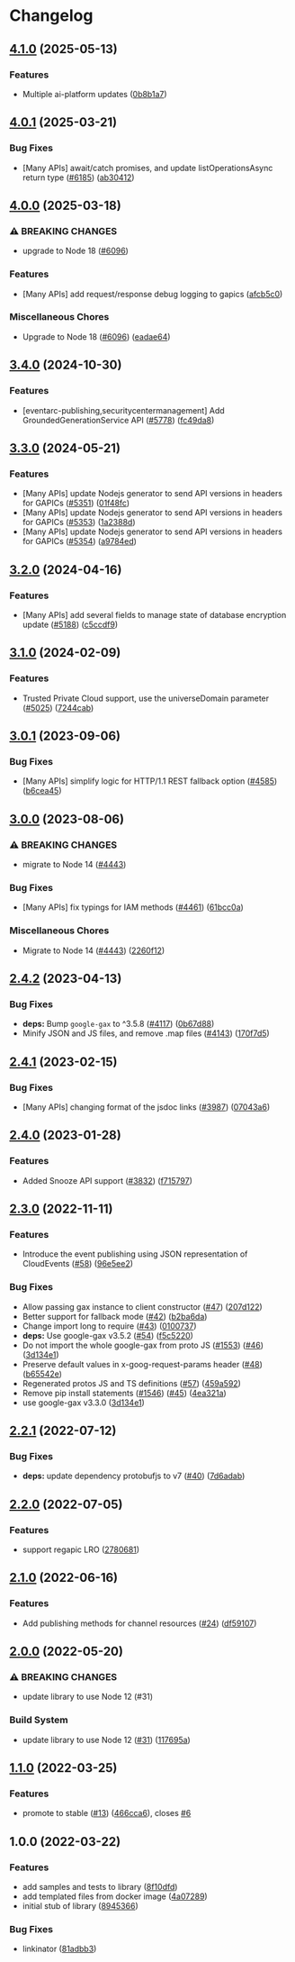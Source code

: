 # Changelog

## [4.1.0](https://github.com/googleapis/google-cloud-node/compare/eventarc-publishing-v4.0.1...eventarc-publishing-v4.1.0) (2025-05-13)


### Features

* Multiple ai-platform updates ([0b8b1a7](https://github.com/googleapis/google-cloud-node/commit/0b8b1a75f33bdf94000321d239834b9b10757862))

## [4.0.1](https://github.com/googleapis/google-cloud-node/compare/eventarc-publishing-v4.0.0...eventarc-publishing-v4.0.1) (2025-03-21)


### Bug Fixes

* [Many APIs] await/catch promises, and update listOperationsAsync return type ([#6185](https://github.com/googleapis/google-cloud-node/issues/6185)) ([ab30412](https://github.com/googleapis/google-cloud-node/commit/ab304122e3e825c9a76af7d6b0ef4ddc9aa6e906))

## [4.0.0](https://github.com/googleapis/google-cloud-node/compare/eventarc-publishing-v3.4.0...eventarc-publishing-v4.0.0) (2025-03-18)


### ⚠ BREAKING CHANGES

* upgrade to Node 18 ([#6096](https://github.com/googleapis/google-cloud-node/issues/6096))

### Features

* [Many APIs] add request/response debug logging to gapics ([afcb5c0](https://github.com/googleapis/google-cloud-node/commit/afcb5c07e82bc8349b9677766cd880f69a97f77f))


### Miscellaneous Chores

* Upgrade to Node 18 ([#6096](https://github.com/googleapis/google-cloud-node/issues/6096)) ([eadae64](https://github.com/googleapis/google-cloud-node/commit/eadae64d54e07aa2c65097ea52e65008d4e87436))

## [3.4.0](https://github.com/googleapis/google-cloud-node/compare/eventarc-publishing-v3.3.0...eventarc-publishing-v3.4.0) (2024-10-30)


### Features

* [eventarc-publishing,securitycentermanagement] Add GroundedGenerationService API ([#5778](https://github.com/googleapis/google-cloud-node/issues/5778)) ([fc49da8](https://github.com/googleapis/google-cloud-node/commit/fc49da87f341638232166e80adce38d8108461a9))

## [3.3.0](https://github.com/googleapis/google-cloud-node/compare/eventarc-publishing-v3.2.0...eventarc-publishing-v3.3.0) (2024-05-21)


### Features

* [Many APIs] update Nodejs generator to send API versions in headers for GAPICs ([#5351](https://github.com/googleapis/google-cloud-node/issues/5351)) ([01f48fc](https://github.com/googleapis/google-cloud-node/commit/01f48fce63ec4ddf801d59ee2b8c0db9f6fb8372))
* [Many APIs] update Nodejs generator to send API versions in headers for GAPICs ([#5353](https://github.com/googleapis/google-cloud-node/issues/5353)) ([1a2388d](https://github.com/googleapis/google-cloud-node/commit/1a2388d7096176b4155a0c4f01e15ffb8c4d5096))
* [Many APIs] update Nodejs generator to send API versions in headers for GAPICs ([#5354](https://github.com/googleapis/google-cloud-node/issues/5354)) ([a9784ed](https://github.com/googleapis/google-cloud-node/commit/a9784ed3db6ee96d171762308bbbcd57390b6866))

## [3.2.0](https://github.com/googleapis/google-cloud-node/compare/eventarc-publishing-v3.1.0...eventarc-publishing-v3.2.0) (2024-04-16)


### Features

* [Many APIs] add several fields to manage state of database encryption update ([#5188](https://github.com/googleapis/google-cloud-node/issues/5188)) ([c5ccdf9](https://github.com/googleapis/google-cloud-node/commit/c5ccdf93641e7bb6d0e5c636168fad0feafab6e3))

## [3.1.0](https://github.com/googleapis/google-cloud-node/compare/eventarc-publishing-v3.0.1...eventarc-publishing-v3.1.0) (2024-02-09)


### Features

* Trusted Private Cloud support, use the universeDomain parameter  ([#5025](https://github.com/googleapis/google-cloud-node/issues/5025)) ([7244cab](https://github.com/googleapis/google-cloud-node/commit/7244cab107973bef57c5ea84ae77c51718126822))

## [3.0.1](https://github.com/googleapis/google-cloud-node/compare/eventarc-publishing-v3.0.0...eventarc-publishing-v3.0.1) (2023-09-06)


### Bug Fixes

* [Many APIs] simplify logic for HTTP/1.1 REST fallback option ([#4585](https://github.com/googleapis/google-cloud-node/issues/4585)) ([b6cea45](https://github.com/googleapis/google-cloud-node/commit/b6cea45d03faaa7bd6e5daa36ebd0063a1e1f251))

## [3.0.0](https://github.com/googleapis/google-cloud-node/compare/eventarc-publishing-v2.4.2...eventarc-publishing-v3.0.0) (2023-08-06)


### ⚠ BREAKING CHANGES

* migrate to Node 14 ([#4443](https://github.com/googleapis/google-cloud-node/issues/4443))

### Bug Fixes

* [Many APIs] fix typings for IAM methods ([#4461](https://github.com/googleapis/google-cloud-node/issues/4461)) ([61bcc0a](https://github.com/googleapis/google-cloud-node/commit/61bcc0a89c70cf1037299eecd72aef9c98c2e666))


### Miscellaneous Chores

* Migrate to Node 14 ([#4443](https://github.com/googleapis/google-cloud-node/issues/4443)) ([2260f12](https://github.com/googleapis/google-cloud-node/commit/2260f12543d171bda95345e53475f5f0fdc45770))

## [2.4.2](https://github.com/googleapis/google-cloud-node/compare/eventarc-publishing-v2.4.1...eventarc-publishing-v2.4.2) (2023-04-13)


### Bug Fixes

* **deps:** Bump `google-gax` to ^3.5.8 ([#4117](https://github.com/googleapis/google-cloud-node/issues/4117)) ([0b67d88](https://github.com/googleapis/google-cloud-node/commit/0b67d883963643ce1b4f6d2ccd3e8d37adf6e029))
* Minify JSON and JS files, and remove .map files ([#4143](https://github.com/googleapis/google-cloud-node/issues/4143)) ([170f7d5](https://github.com/googleapis/google-cloud-node/commit/170f7d57b8fd344d182a8e758867b8124722eebc))

## [2.4.1](https://github.com/googleapis/google-cloud-node/compare/eventarc-publishing-v2.4.0...eventarc-publishing-v2.4.1) (2023-02-15)


### Bug Fixes

* [Many APIs] changing format of the jsdoc links ([#3987](https://github.com/googleapis/google-cloud-node/issues/3987)) ([07043a6](https://github.com/googleapis/google-cloud-node/commit/07043a629545ad418f33f90f9f96147a136e1728))

## [2.4.0](https://github.com/googleapis/google-cloud-node/compare/eventarc-publishing-v2.3.0...eventarc-publishing-v2.4.0) (2023-01-28)


### Features

* Added Snooze API support ([#3832](https://github.com/googleapis/google-cloud-node/issues/3832)) ([f715797](https://github.com/googleapis/google-cloud-node/commit/f715797a46cdd2bf4dffc1a82378986941fd6d79))

## [2.3.0](https://github.com/googleapis/nodejs-eventarc-publishing/compare/v2.2.1...v2.3.0) (2022-11-11)


### Features

* Introduce the event publishing using JSON representation of CloudEvents ([#58](https://github.com/googleapis/nodejs-eventarc-publishing/issues/58)) ([96e5ee2](https://github.com/googleapis/nodejs-eventarc-publishing/commit/96e5ee250747581f1532425991eeab882b84c783))


### Bug Fixes

* Allow passing gax instance to client constructor ([#47](https://github.com/googleapis/nodejs-eventarc-publishing/issues/47)) ([207d122](https://github.com/googleapis/nodejs-eventarc-publishing/commit/207d12295f50ccf51f649cad9d602f48c31df08a))
* Better support for fallback mode ([#42](https://github.com/googleapis/nodejs-eventarc-publishing/issues/42)) ([b2ba6da](https://github.com/googleapis/nodejs-eventarc-publishing/commit/b2ba6daea6f0fa347a95cb4f8b4cd887262c61a4))
* Change import long to require ([#43](https://github.com/googleapis/nodejs-eventarc-publishing/issues/43)) ([0100737](https://github.com/googleapis/nodejs-eventarc-publishing/commit/01007371743c50830d42746c39f60971bde607f1))
* **deps:** Use google-gax v3.5.2 ([#54](https://github.com/googleapis/nodejs-eventarc-publishing/issues/54)) ([f5c5220](https://github.com/googleapis/nodejs-eventarc-publishing/commit/f5c522061cd3f9dc4718328c132cac3c16357a7e))
* Do not import the whole google-gax from proto JS ([#1553](https://github.com/googleapis/nodejs-eventarc-publishing/issues/1553)) ([#46](https://github.com/googleapis/nodejs-eventarc-publishing/issues/46)) ([3d134e1](https://github.com/googleapis/nodejs-eventarc-publishing/commit/3d134e18e9b6c929d468779cae5bd8b721be1bd2))
* Preserve default values in x-goog-request-params header ([#48](https://github.com/googleapis/nodejs-eventarc-publishing/issues/48)) ([b65542e](https://github.com/googleapis/nodejs-eventarc-publishing/commit/b65542e3650b1a948e04ab18ada4b9ba8edf3918))
* Regenerated protos JS and TS definitions ([#57](https://github.com/googleapis/nodejs-eventarc-publishing/issues/57)) ([459a592](https://github.com/googleapis/nodejs-eventarc-publishing/commit/459a592dc6148eeb6717926c8ee045497dd3d6af))
* Remove pip install statements ([#1546](https://github.com/googleapis/nodejs-eventarc-publishing/issues/1546)) ([#45](https://github.com/googleapis/nodejs-eventarc-publishing/issues/45)) ([4ea321a](https://github.com/googleapis/nodejs-eventarc-publishing/commit/4ea321aa582df03ed1a4057cbfe7096d185d5978))
* use google-gax v3.3.0 ([3d134e1](https://github.com/googleapis/nodejs-eventarc-publishing/commit/3d134e18e9b6c929d468779cae5bd8b721be1bd2))

## [2.2.1](https://github.com/googleapis/nodejs-eventarc-publishing/compare/v2.2.0...v2.2.1) (2022-07-12)


### Bug Fixes

* **deps:** update dependency protobufjs to v7 ([#40](https://github.com/googleapis/nodejs-eventarc-publishing/issues/40)) ([7d6adab](https://github.com/googleapis/nodejs-eventarc-publishing/commit/7d6adab86352feccfd4df24739f2b72fd318100e))

## [2.2.0](https://github.com/googleapis/nodejs-eventarc-publishing/compare/v2.1.0...v2.2.0) (2022-07-05)


### Features

* support regapic LRO ([2780681](https://github.com/googleapis/nodejs-eventarc-publishing/commit/27806816e26517795d4d43d87254e1b15351e428))

## [2.1.0](https://github.com/googleapis/nodejs-eventarc-publishing/compare/v2.0.0...v2.1.0) (2022-06-16)


### Features

* Add publishing methods for channel resources ([#24](https://github.com/googleapis/nodejs-eventarc-publishing/issues/24)) ([df59107](https://github.com/googleapis/nodejs-eventarc-publishing/commit/df591071fd7c3d89089b65df9a00c39bec748f5b))

## [2.0.0](https://github.com/googleapis/nodejs-eventarc-publishing/compare/v1.1.0...v2.0.0) (2022-05-20)


### ⚠ BREAKING CHANGES

* update library to use Node 12 (#31)

### Build System

* update library to use Node 12 ([#31](https://github.com/googleapis/nodejs-eventarc-publishing/issues/31)) ([117695a](https://github.com/googleapis/nodejs-eventarc-publishing/commit/117695a76a1c58c42a76672dcb5ee3c3baa8a661))

## [1.1.0](https://github.com/googleapis/nodejs-eventarc-publishing/compare/v1.0.0...v1.1.0) (2022-03-25)


### Features

* promote to stable ([#13](https://github.com/googleapis/nodejs-eventarc-publishing/issues/13)) ([466cca6](https://github.com/googleapis/nodejs-eventarc-publishing/commit/466cca61a4c645cc11cfee236ffbcf85b97a645e)), closes [#6](https://github.com/googleapis/nodejs-eventarc-publishing/issues/6)

## 1.0.0 (2022-03-22)


### Features

* add samples and tests to library ([8f10dfd](https://github.com/googleapis/nodejs-eventarc-publishing/commit/8f10dfd133b737922752d4260f9e38fdf0ffc791))
* add templated files from docker image ([4a07289](https://github.com/googleapis/nodejs-eventarc-publishing/commit/4a07289e3ee2b2ba10b46a64531e000e81205802))
* initial stub of library ([8945366](https://github.com/googleapis/nodejs-eventarc-publishing/commit/89453664665a870559a4349c77e50a3e673efe85))


### Bug Fixes

* linkinator ([81adbb3](https://github.com/googleapis/nodejs-eventarc-publishing/commit/81adbb3934cdce6987944581a20edb1cdd87327c))
